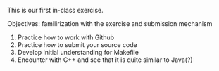 This is our first in-class exercise.

Objectives: familirization with the exercise and submission mechanism

1. Practice how to work with Github
2. Practice how to submit your source code
3. Develop initial understanding for Makefile
4. Encounter with C++ and see that it is quite similar to Java(?)
